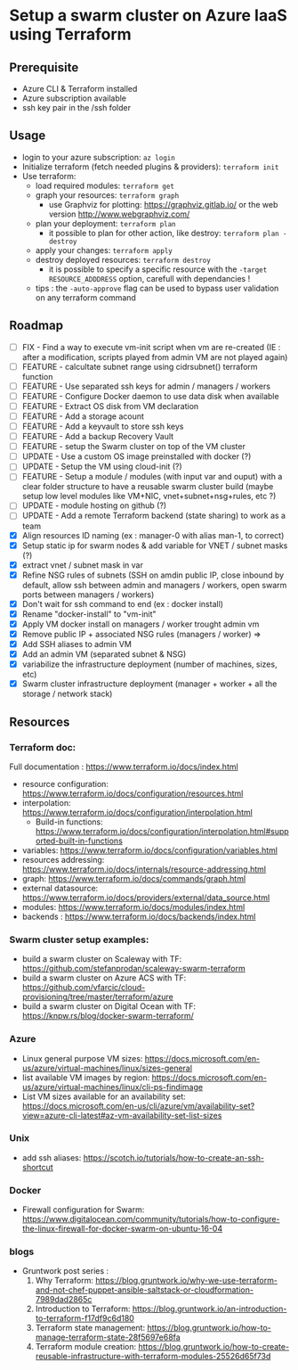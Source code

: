 # Setup a swarm cluster on Azure IaaS using Terraform #

## Prerequisite ##
* Azure CLI & Terraform installed
* Azure subscription available
* ssh key pair in the /ssh folder

## Usage ##
* login to your azure subscription: `az login`
* Initialize terraform (fetch needed plugins & providers): `terraform init`
* Use terraform: 
    * load required modules: `terraform get`
    * graph your resources: `terraform graph`
        * use Graphviz for plotting: https://graphviz.gitlab.io/ or the web version http://www.webgraphviz.com/
    * plan your deployment: `terraform plan`
        * it possible to plan for other action, like destroy: `terraform plan -destroy`
    * apply your changes: `terraform apply`
    * destroy deployed resources: `terraform destroy`
        * it is possible to specify a specific resource with the `-target RESOURCE_ADDDRESS` option, carefull with dependancies !
    * tips : the `-auto-approve` flag can be used to bypass user validation on any terraform command

## Roadmap ##
- [ ] FIX - Find a way to execute vm-init script when vm are re-created (IE : after a modification, scripts played from admin VM are not played again)
- [ ] FEATURE - calcultate subnet range using cidrsubnet() terraform function
- [ ] FEATURE - Use separated ssh keys for admin / managers / workers
- [ ] FEATURE - Configure Docker daemon to use data disk when available
- [ ] FEATURE - Extract OS disk from VM declaration
- [ ] FEATURE - Add a storage acount
- [ ] FEATURE - Add a keyvault to store ssh keys
- [ ] FEATURE - Add a backup Recovery Vault
- [ ] FEATURE - setup the Swarm cluster on top of the VM cluster
- [ ] UPDATE - Use a custom OS image preinstalled with docker (?)
- [ ] UPDATE - Setup the VM using cloud-init (?)
- [ ] FEATURE - Setup a module / modules (with input var and ouput) with a clear folder structure to have a reusable swarm cluster build (maybe setup low level modules like VM+NIC, vnet+subnet+nsg+rules, etc ?)
- [ ] UPDATE - module hosting on github (?)
- [ ] UPDATE - Add a remote Terraform backend (state sharing) to work as a team
- [X] Align resources ID naming (ex : manager-0 with alias man-1, to correct)
- [X] Setup static ip for swarm nodes & add variable for VNET / subnet masks (?)
- [X] extract vnet / subnet mask in var
- [X] Refine NSG rules of subnets (SSH on amdin public IP, close inbound by default, allow ssh between admin and managers / workers, open swarm ports between managers / workers)
- [X] Don't wait for ssh command to end (ex : docker install)
- [X] Rename "docker-install" to "vm-init"
- [X] Apply VM docker install on managers / worker trought admin vm
- [X] Remove public IP + associated NSG rules (managers / worker) => 
- [X] Add SSH aliases to admin VM
- [X] Add an admin VM (separated subnet & NSG)
- [X] variabilize the infrastructure deployment (number of machines, sizes, etc)
- [X] Swarm cluster infrastructure deployment (manager + worker + all the storage / network stack)

## Resources ##

### Terraform doc: ###
Full documentation : https://www.terraform.io/docs/index.html

* resource configuration: https://www.terraform.io/docs/configuration/resources.html
* interpolation: https://www.terraform.io/docs/configuration/interpolation.html
    * Build-in functions: https://www.terraform.io/docs/configuration/interpolation.html#supported-built-in-functions
* variables: https://www.terraform.io/docs/configuration/variables.html
* resources addressing: https://www.terraform.io/docs/internals/resource-addressing.html
* graph: https://www.terraform.io/docs/commands/graph.html
* external datasource: https://www.terraform.io/docs/providers/external/data_source.html
* modules: https://www.terraform.io/docs/modules/index.html
* backends : https://www.terraform.io/docs/backends/index.html

### Swarm cluster setup examples: ###
* build a swarm cluster on Scaleway  with TF: https://github.com/stefanprodan/scaleway-swarm-terraform
* build a swarm cluster on Azure ACS with TF: https://github.com/vfarcic/cloud-provisioning/tree/master/terraform/azure
* build a swarm cluster on Digital Ocean with TF: https://knpw.rs/blog/docker-swarm-terraform/

### Azure ###
* Linux general purpose VM sizes: https://docs.microsoft.com/en-us/azure/virtual-machines/linux/sizes-general
* list available VM images by region: https://docs.microsoft.com/en-us/azure/virtual-machines/linux/cli-ps-findimage
* List VM sizes available for an availability set: https://docs.microsoft.com/en-us/cli/azure/vm/availability-set?view=azure-cli-latest#az-vm-availability-set-list-sizes

### Unix ###
* add ssh aliases: https://scotch.io/tutorials/how-to-create-an-ssh-shortcut

### Docker ###
* Firewall configuration for Swarm: https://www.digitalocean.com/community/tutorials/how-to-configure-the-linux-firewall-for-docker-swarm-on-ubuntu-16-04

### blogs ###
* Gruntwork post series :
    1. Why Terraform: https://blog.gruntwork.io/why-we-use-terraform-and-not-chef-puppet-ansible-saltstack-or-cloudformation-7989dad2865c
    2. Introduction to Terraform: https://blog.gruntwork.io/an-introduction-to-terraform-f17df9c6d180
    3. Terraform state management: https://blog.gruntwork.io/how-to-manage-terraform-state-28f5697e68fa
    4. Terraform module creation: https://blog.gruntwork.io/how-to-create-reusable-infrastructure-with-terraform-modules-25526d65f73d






